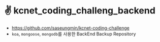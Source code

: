 # ✌ kcnet_coding_challeng_backend
- https://github.com/saseungmin/kcnet-coding-challenge
- `koa`, `mongoose`, `mongodb`를 사용한 BackEnd Backup Repository